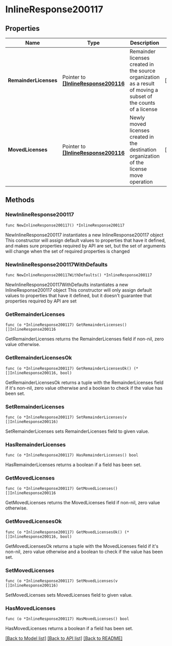 # InlineResponse200117

## Properties

Name | Type | Description | Notes
------------ | ------------- | ------------- | -------------
**RemainderLicenses** | Pointer to [**[]InlineResponse200116**](InlineResponse200116.md) | Remainder licenses created in the source organization as a result of moving a subset of the counts of a license | [optional] 
**MovedLicenses** | Pointer to [**[]InlineResponse200116**](InlineResponse200116.md) | Newly moved licenses created in the destination organization of the license move operation | [optional] 

## Methods

### NewInlineResponse200117

`func NewInlineResponse200117() *InlineResponse200117`

NewInlineResponse200117 instantiates a new InlineResponse200117 object
This constructor will assign default values to properties that have it defined,
and makes sure properties required by API are set, but the set of arguments
will change when the set of required properties is changed

### NewInlineResponse200117WithDefaults

`func NewInlineResponse200117WithDefaults() *InlineResponse200117`

NewInlineResponse200117WithDefaults instantiates a new InlineResponse200117 object
This constructor will only assign default values to properties that have it defined,
but it doesn't guarantee that properties required by API are set

### GetRemainderLicenses

`func (o *InlineResponse200117) GetRemainderLicenses() []InlineResponse200116`

GetRemainderLicenses returns the RemainderLicenses field if non-nil, zero value otherwise.

### GetRemainderLicensesOk

`func (o *InlineResponse200117) GetRemainderLicensesOk() (*[]InlineResponse200116, bool)`

GetRemainderLicensesOk returns a tuple with the RemainderLicenses field if it's non-nil, zero value otherwise
and a boolean to check if the value has been set.

### SetRemainderLicenses

`func (o *InlineResponse200117) SetRemainderLicenses(v []InlineResponse200116)`

SetRemainderLicenses sets RemainderLicenses field to given value.

### HasRemainderLicenses

`func (o *InlineResponse200117) HasRemainderLicenses() bool`

HasRemainderLicenses returns a boolean if a field has been set.

### GetMovedLicenses

`func (o *InlineResponse200117) GetMovedLicenses() []InlineResponse200116`

GetMovedLicenses returns the MovedLicenses field if non-nil, zero value otherwise.

### GetMovedLicensesOk

`func (o *InlineResponse200117) GetMovedLicensesOk() (*[]InlineResponse200116, bool)`

GetMovedLicensesOk returns a tuple with the MovedLicenses field if it's non-nil, zero value otherwise
and a boolean to check if the value has been set.

### SetMovedLicenses

`func (o *InlineResponse200117) SetMovedLicenses(v []InlineResponse200116)`

SetMovedLicenses sets MovedLicenses field to given value.

### HasMovedLicenses

`func (o *InlineResponse200117) HasMovedLicenses() bool`

HasMovedLicenses returns a boolean if a field has been set.


[[Back to Model list]](../README.md#documentation-for-models) [[Back to API list]](../README.md#documentation-for-api-endpoints) [[Back to README]](../README.md)


